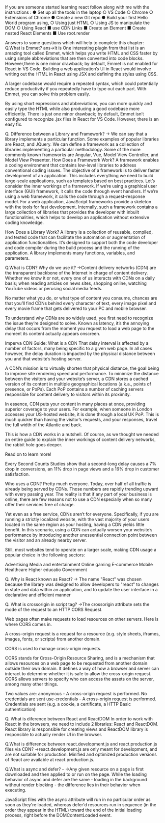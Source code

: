 If you are someone started learning react follow along with me with the instructions :
● Set up all the tools in the laptop
○ VS Code
○ Chrome
○ Extensions of Chrome
● Create a new Git repo
● Build your first Hello World program using,
○ Using just HTML
○ Using JS to manipulate the DOM
○ Using React
■ use CDN Links
■ Create an Element
■ Create nested React Elements
■ Use root.render

Answers to some questions which will help to complete this chapter:
Q.What is Emmet?
ans->It is One interesting plugin from that list is an amazing tool called Emmet, which helps you write HTML and CSS faster by using simple abbreviations that are then
 converted into code blocks. However,there is one minor drawback; by default, Emmet is not enabled for React in VS Code.
Building a web application’s UI in React would involve writing out the HTML in React using JSX and defining the styles using CSS.

A larger codebase would require a repeated syntax, which could potentially reduce productivity if you repeatedly have to type out each part. With Emmet, you can solve this problem easily.

By using short expressions and abbreviations, you can more quickly and easily type the HTML while also  producing a good codebase more efficiently. There is just one minor drawback; by default, Emmet isn’t configured to
 recognize .jsx files in React for VS Code. However, there is an easy fix.

Q. Difference between a Library and Framework?
-> We can say that a library implements a particular function. Some examples of popular libraries are React, and JQuery. We can define
 a framework as a collection of libraries implementing a particular methodology. Some of the more commonly known frameworks are Angular, Vue, Model View Controller, and Model View Presenter.
  How Does a Framework Work?
A framework enables a coding environment that contains low-level libraries to address conventional coding issues. 
The objective of a framework is to deliver faster development of an application.
 This includes everything we need to build large-scale applications, such as templates based on best practices. 
Let’s consider the inner workings of a framework. If we’re using a graphical user interface (GUI) framework, it calls the code through event handlers.
 If we’re using a web framework, it calls the code through a request-response model. 
For a web application, JavaScript frameworks provide a skeleton with the tools for fast development.
 Internally, such a framework contains a large collection of libraries that provides the developer with inbuilt functionalities, which helps to develop an application without extensive coding knowledge.


How Does a Library Work?
A library is a collection of reusable, compiled, and tested code that can facilitate the automation or augmentation of application functionalities.
 It’s designed to support both the code developer and code compiler during the build process and the running of the application.
 A library implements many functions, variables, and parameters.


Q.What is CDN? Why do we use it?
->Content delivery networks (CDN) are the transparent backbone of the Internet in charge of content delivery. Whether we know it or not, every one of us interacts with CDNs on a daily basis; when reading articles on news sites, shopping online, watching YouTube videos or perusing social media feeds.

No matter what you do, or what type of content you consume, chances are that you’ll find CDNs behind every character of text, every image pixel and every movie frame that gets delivered to your PC and mobile browser.

To understand why CDNs are so widely used, you first need to recognize the issue they’re designed to solve. Known as latency, it’s the annoying delay that occurs from the moment you request to load a web page to the moment its content actually appears onscreen.

Imperva CDN Guide: What is a CDN
That delay interval is affected by a number of factors, many being specific to a given web page. In all cases however, the delay duration is impacted by the physical distance between you and that website’s hosting server.

A CDN’s mission is to virtually shorten that physical distance, the goal being to improve site rendering speed and performance.
To minimize the distance between the visitors and your website’s server, a CDN stores a cached version of its content in multiple geographical locations (a.k.a., points of presence, or PoPs). Each PoP contains a number of caching servers responsible for content delivery to visitors within its proximity.

In essence, CDN puts your content in many places at once, providing superior coverage to your users. For example, when someone in London accesses your US-hosted website, it is done through a local UK PoP. This is much quicker than having the visitor’s requests, and your responses, travel the full width of the Atlantic and back.

This is how a CDN works in a nutshell. Of course, as we thought we needed an entire guide to explain the inner workings of content delivery networks, the rabbit hole goes deeper.

Read on to learn more!

Every Second Counts
Studies show that a second-long delay causes a 7% drop in conversions, an 11% drop in page views and a 16% drop in customer satisfaction.

Who uses a CDN?
Pretty much everyone. Today, over half of all traffic is already being served by CDNs. Those numbers are rapidly trending upward with every passing year. The reality is that if any part of your business is online, there are few reasons not to use a CDN especially when so many offer their services free of charge.

Yet even as a free service, CDNs aren’t for everyone. Specifically, if you are running a strictly localized website, with the vast majority of your users located in the same region as your hosting, having a CDN yields little benefit. In this scenario, using a CDN can actually worsen your website’s performance by introducing another unessential connection point between the visitor and an already nearby server.

Still, most websites tend to operate on a larger scale, making CDN usage a popular choice in the following sectors:

Advertising
Media and entertainment
Online gaming
E-commerce
Mobile
Healthcare
Higher educatio
Government




Q. Why is React known as React?
-> The name "React" was chosen because the library was designed to allow developers to "react" to changes in state and data within an application, and to update the user interface in a declarative and efficient manner

Q. What is crossorigin in script tag?
->The crossorigin attribute sets the mode of the request to an HTTP CORS Request.

Web pages often make requests to load resources on other servers. Here is where CORS comes in.

A cross-origin request is a request for a resource (e.g. style sheets, iframes, images, fonts, or scripts) from another domain.

CORS is used to manage cross-origin requests.

CORS stands for Cross-Origin Resource Sharing, and is a mechanism that allows resources on a web page to be requested from another domain outside their own domain. It defines a way of how a browser and server can interact to determine whether it is safe to allow the cross-origin request. CORS allows servers to specify who can access the assets on the server, among many other things.

Two values are:
anonymous - A cross-origin request is performed. No credentials are sent
use-credentials - A cross-origin request is performed. Credentials are sent (e.g. a cookie, a certificate, a HTTP Basic authentication)


Q. What is diference between React and ReactDOM
In order to work with React in the browsers, we need to include 2 libraries: React and ReactDOM. 
React library is responsible for creating views and ReactDOM library is responsible to actually render UI in the browser.

Q.What is difference between react.development.js and react.production.js files via CDN?
->react.development.js are only meant for development, and are not suitable for production.
Minified and optimized production versions of React are available at react.production.js.

Q.What is async and defer? -
->Any given resource on a page is first downloaded and then applied to or run on the page. While the loading behavior of async and defer are the same - loading in the background without render blocking - the difference lies in their behavior when executing.

JavaScript files with the async attribute will run in no particular order as soon as they're loaded, whereas defer'd resources run in sequence (in the order they appear in the HTML) toward the end of the initial loading process, right before the DOMContentLoaded event.

